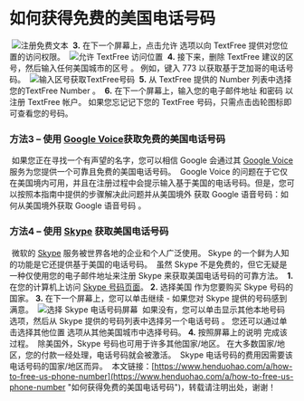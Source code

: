 # 如何获得免费的美国电话号码
​
![注册免费文本](https://p3-juejin.byteimg.com/tos-cn-i-k3u1fbpfcp/4abe6583280c48f6b31da43f2e005483~tplv-k3u1fbpfcp-zoom-1.image)
​
**3.** 在下一个屏幕上，点击允许 选项以向 TextFree 提供对您位置的访问权限。
​
![允许 TextFree 访问位置](https://p3-juejin.byteimg.com/tos-cn-i-k3u1fbpfcp/6ebd4f1cd02a44059dd3d68db39bd92c~tplv-k3u1fbpfcp-zoom-1.image)
​
**4.** 接下来，删除 TextFree 建议的区号，然后输入任何美国城市的区号 。 例如，键入 773 以获取基于芝加哥的电话号码。
​
![输入区号获取TextFree号码](https://p3-juejin.byteimg.com/tos-cn-i-k3u1fbpfcp/032fa6feeeb94af49a8be4567a82ef8e~tplv-k3u1fbpfcp-zoom-1.image)
​
**5.** 从 TextFree 提供的 Number 列表中选择您的TextFree Number 。
​
**6.** 在下一个屏幕上，输入您的电子邮件地址 和密码 以注册 TextFree 帐户。
​
如果您忘记记下您的 TextFree 号码，只需点击齿轮图标即可查看您的号码。
​
### 方法3 – 使用 [Google Voice](https://www.henduohao.com/tag/google-voice "Google Voice可以使你创造一个独立的电话号码。")获取免费的美国电话号码
​
如果您正在寻找一个有声望的名字，您可以相信 Google 会通过其 [Google Voice](https://www.henduohao.com/tag/google-voice "Google Voice可以使你创造一个独立的电话号码。")服务为您提供一个可靠且免费的美国电话号码。
​
Google Voice 的问题在于它仅在美国境内可用，并且在注册过程中会提示输入基于美国的电话号码。
​
但是，您可以按照本指南中提供的步骤解决此问题并从美国境外 获取 Google 语音号码：如何从美国境外获取 Google 语音号码 。
​
### 方法4 – 使用 [Skype](https://www.henduohao.com/tag/skype "Skype是一款通信应用软件，可通过網際網路为电脑、平板电脑和移动设备提供与其他联网设备或传统电话/智能手机间进行视频通话和语音通话的服务。") 获取美国电话号码
​
微软的 [Skype](https://www.henduohao.com/tag/skype "Skype是一款通信应用软件，可通过網際網路为电脑、平板电脑和移动设备提供与其他联网设备或传统电话/智能手机间进行视频通话和语音通话的服务。") 服务被世界各地的企业和个人广泛使用。 Skype 的一个鲜为人知的功能是它还提供基于美国的电话号码。
​
虽然 Skype 不是免费的，但它无疑是一种仅使用您的电子邮件地址来注册 Skype 来获取美国电话号码的可靠方法。
​
**1.** 在您的计算机上访问 [Skype 号码页面](https://www.skype.com/en/skype-number/)。
​
**2.** 选择美国 作为您要购买 Skype 号码的国家。
​
**3.** 在下一个屏幕上，您可以单击继续 - 如果您对 Skype 提供的号码感到满意。
​
![选择 Skype 电话号码屏幕](https://p3-juejin.byteimg.com/tos-cn-i-k3u1fbpfcp/9a75b08329ad47978bf3a71b979af1ff~tplv-k3u1fbpfcp-zoom-1.image)
​
如果没有，您可以单击显示其他本地号码 选项，然后从 Skype 提供的号码列表中选择另一个电话号码 。
​
您还可以通过单击选择其他位置 选项从其他美国城市中选择号码。
​
**4.** 按照屏幕上的说明 完成该过程。
​
除美国外，Skype 号码也可用于许多其他国家/地区。 在大多数国家/地区，您的付款一经处理，电话号码就会被激活。
​
Skype 电话号码的费用因需要该电话号码的国家/地区而异。
​
本文链接：[https://www.henduohao.com/a/how-to-free-us-phone-number](https://www.henduohao.com/a/how-to-free-us-phone-number "如何获得免费的美国电话号码")，转载请注明出处，谢谢！